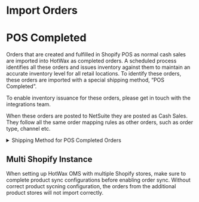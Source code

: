 # Import Orders

# POS Completed
Orders that are created and fulfilled in Shopify POS as normal cash sales are imported into HotWax as completed orders. A scheduled process identifies all these orders and issues inventory against them to maintain an accurate inventory level for all retail locations. To identify these orders, these orders are imported with a special shipping method, “POS Completed”.

To enable inventory issuance for these orders, please get in touch with the integrations team.

When these orders are posted to NetSuite they are posted as Cash Sales. They follow all the same order mapping rules as other orders, such as order type, channel etc.

<details>

<summary>Shipping Method for POS Completed Orders</summary>

```xml
<ShipmentMethodType shipmentMethodTypeId="POS_COMPLETED" description="POS Completed"/>
<CarrierShipmentMethod partyId="_NA_" roleTypeId="CARRIER" shipmentMethodTypeId="POS_COMPLETED" sequenceNumber="60" />
```
</details>


## Multi Shopify Instance

When setting up HotWax OMS with multiple Shopify stores, make sure to complete product sync configurations before enabling order sync. Without correct product sycning configuration, the orders from the additional product stores will not import correctly.